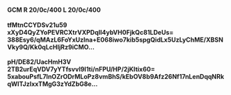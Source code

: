#### GCM R 20/0c/400 L 20/0c/400
**tfMtnCCYDSv21u59**<br/>**xXyD4QyZYoPEVRCXtrVXPDqIl4ybVH0FjkQc81LDeUs=**<br/>**388Esy6/qMAzL6FoYxUzIna+E068iwo7kib5spgQidLx5UzLyChME/XBSNVky9Q/Kk0qLcHIjRz9iCMO...**<br/><br/>
**pH/DE82/UacHmH3V**<br/>**2TB2urEqVDV7yYTfsvvl9l1ti/nFPU/HP/2jKItix60=**<br/>**5xabouPsfL7lnOZrODrMLoPz8vmBhS/kEbOV8b9Afz26Nf17nLenDqqNRkqWITJzIxxTMgG3zYdZbG8e...**